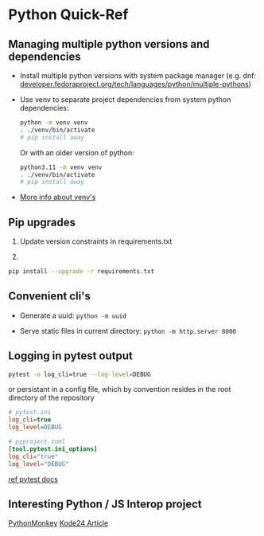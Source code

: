 # Python Quick-Ref

## Managing multiple python versions and dependencies

* Install multiple python versions with system package manager (e.g. dnf:
  [developer.fedoraproject.org/tech/languages/python/multiple-pythons](https://developer.fedoraproject.org/tech/languages/python/multiple-pythons.html))

* Use venv to separate project dependencies from system python dependencies:

  ```sh
  python -m venv venv
  . ./venv/bin/activate
  # pip install away
  ```

  Or with an older version of python:

  ```sh
  python3.11 -m venv venv
  . ./venv/bin/activate
  # pip install away
  ```

* [More info about venv's](https://realpython.com/python-virtual-environments-a-primer/)

## Pip upgrades

1. Update version constraints in requirements.txt

2.

  ```sh
  pip install --upgrade -r requirements.txt
  ```

## Convenient cli's

* Generate a uuid: `python -m uuid`

* Serve static files in current directory: `python -m http.server 8000`

## Logging in pytest output

```bash
pytest -o log_cli=true --log-level=DEBUG
```

or persistant in a config file, which by convention resides in the root directory of the repository

```ini
# pytest.ini
log_cli=true
log_level=DEBUG
```

```toml
# pyproject.toml
[tool.pytest.ini_options]
log_cli="true"
log_level="DEBUG"
```

[ref pytest docs](https://docs.pytest.org/en/7.1.x/reference/customize.html?highlight=configuration)

## Interesting Python / JS Interop project

[PythonMonkey](https://github.com/Distributive-Network/PythonMonkey)
[Kode24 Article](https://www.kode24.no/artikkel/bygger-bro-mellom-javascript-og-python-med-pythonmonkey/81670827)
